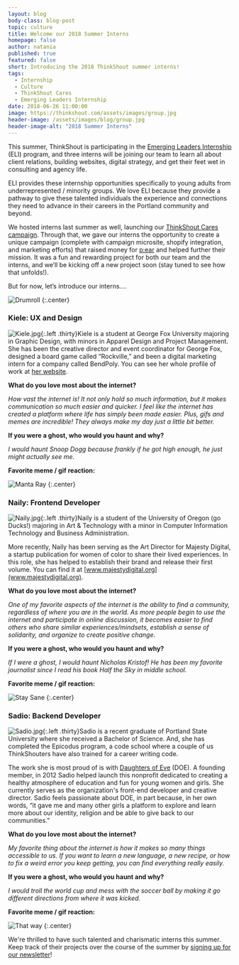 ```yaml
---
layout: blog
body-class: blog-post
topic: culture
title: Welcome our 2018 Summer Interns
homepage: false
author: natania
published: true
featured: false
short: Introducing the 2018 ThinkShout summer interns!
tags:
  - Internship
  - Culture
  - ThinkShout Cares
  - Emerging Leaders Internship
date: 2018-06-26 11:00:00
image: https://thinkshout.com/assets/images/group.jpg
header-image: /assets/images/blog/group.jpg
header-image-alt: "2018 Summer Interns"
---
```


This summer, ThinkShout is participating in the [Emerging Leaders Internship](http://emergingleadersinternship.org/) (ELI) program, and three interns will be joining our team to learn all about client relations, building websites, digital strategy, and get their feet wet in consulting and agency life.

ELI provides these internship opportunities specifically to young adults from underrepresented / minority groups. We love ELI because they provide a pathway to give these talented individuals the experience and connections they need to advance in their careers in the Portland community and beyond.

We hosted interns last summer as well, launching our [ThinkShout Cares campaign](https://thinkshout.com/blog/2017/09/thinkshout-cares-wrap-up/). Through that, we gave our interns the opportunity to create a unique campaign (complete with campaign microsite, shopify integration, and marketing efforts) that raised money for  [p:ear](https://www.pearmentor.org/) and helped further their mission. It was a fun and rewarding project for both our team and the interns, and we’ll be kicking off a new project soon (stay tuned to see how that unfolds!).

But for now, let’s introduce our interns….

![Drumroll](/assets/images/blog/catdrumroll.gif)
{:.center}

### Kiele: UX and Design

![Kiele.jpg](/assets/images/blog/Kiele.jpg){:.left .thirty}Kiele is a student at George Fox University majoring in Graphic Design, with minors in Apparel Design and Project Management. She has been the creative director and event coordinator for George Fox, designed a board game called “Rockville,” and been a digital marketing intern for a company called BendPoly. You can see her whole profile of work at [her website](https://kschneckloth15.wixsite.com/mysite).

**What do you love most about the internet?**

*How vast the internet is! It not only hold so much information, but it makes communication so much easier and quicker. I feel like the internet has created a platform where life has simply been made easier. Plus, gifs and memes are incredible! They always make my day just a little bit better.*

**If you were a ghost, who would you haunt and why?**

*I would haunt Snoop Dogg because frankly if he got high enough, he just might actually see me.*

**Favorite meme / gif reaction:**

![Manta Ray](/assets/images/blog/manta-ray.png)
{:.center}

### Naily: Frontend Developer

![Naily.jpg](/assets/images/blog/Naily.jpg){:.left .thirty}Naily is a student of the University of Oregon (go Ducks!) majoring in Art & Technology with a minor in Computer Information Technology and Business Administration.

More recently, Naily has been serving as the Art Director for Majesty Digital, a startup publication for women of color to share their lived experiences. In this role, she has helped to establish their brand and release their first volume. You can find it at [www.majestydigital.org](www.majestydigital.org).

**What do you love most about the internet?**

*One of my favorite aspects of the internet is the ability to find a community, regardless of where you are in the world. As more people begin to use the internet and participate in online discussion, it becomes easier to find others who share similar experiences/mindsets, establish a sense of solidarity, and organize to create positive change.*

**If you were a ghost, who would you haunt and why?**

*If I were a ghost, I would haunt Nicholas Kristof! He has been my favorite journalist since I read his book Half the Sky in middle school.*

**Favorite meme / gif reaction:**

![Stay Sane](/assets/images/blog/staysane.jpg)
{:.center}

### Sadio: Backend Developer

![Sadio.jpg](/assets/images/blog/Sadio.jpg){:.left .thirty}Sadio is a recent graduate of Portland State University where she received a Bachelor of Science. And, she has completed the Epicodus program, a code school where a couple of us ThinkShouters have also trained for a career writing code.

The work she is most proud of is with [Daughters of Eve](http://daughtersofeve.org) (DOE). A founding member, in 2012 Sadio helped launch this nonprofit dedicated to creating a healthy atmosphere of education and fun for young women and girls. She currently serves as the organization's front-end developer and creative director. Sadio feels passionate about DOE, in part because, in her own words, “it gave me and many other girls a platform to explore and learn more about our identity, religion and be able to give back to our communities.”

**What do you love most about the internet?**

*My favorite thing about the internet is how it makes so many things accessible to us. If you want to learn a new language, a new recipe, or how to fix a weird error you keep getting, you can find everything really easily.*

**If you were a ghost, who would you haunt and why?**

*I would troll the world cup and mess with the soccer ball by making it go different directions from where it was kicked.*

**Favorite meme / gif reaction:**

![That way](/assets/images/blog/thatway.gif)
{:.center}

We're thrilled to have such talented and charismatic interns this summer. Keep track of their projects over the course of the summer by [signing up for our newsletter](https://thinkshout.com/)!
